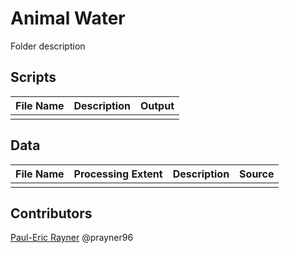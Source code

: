 # Animal Water

Folder description

## Scripts
File Name|Description|Output|
|---	|---	|---	|
||||

## Data 
|File Name|Processing Extent|Description|Source|
|---	|---	|---	|---	|
|||||

## Contributors
[Paul-Eric Rayner](rayner@nceas.ucsb.edu)
@prayner96